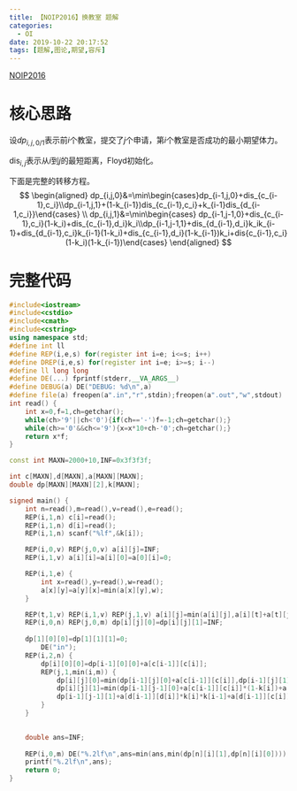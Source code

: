 ```yaml
---
title: 【NOIP2016】换教室 题解
categories:
  - OI
date: 2019-10-22 20:17:52
tags: [题解,图论,期望,容斥]
---
```




[NOIP2016](https://www.luogu.org/problem/P1850)

<!--more-->

# 核心思路

设$dp_{i,j,0/1}$表示前$i$个教室，提交了$j$个申请，第$i$个教室是否成功的最小期望体力。

$\mathrm{dis}_{i,j}$表示从$i$到$j$的最短距离，Floyd初始化。

下面是完整的转移方程。
$$
\begin{aligned}
dp_{i,j,0}&=\min\begin{cases}dp_{i-1,j,0}+dis_{c_{i-1},c_i}\\dp_{i-1,j,1}+(1-k_{i-1})dis_{c_{i-1},c_i}+k_{i-1}dis_{d_{i-1,c_i}}\end{cases}
\\
dp_{i,j,1}&=\min\begin{cases} dp_{i-1,j-1,0}+dis_{c_{i-1},c_i}(1-k_i)+dis_{c_{i-1},d_i}k_i\\dp_{i-1,j-1,1}+dis_{d_{i-1},d_i}k_ik_{i-1}+dis_{d_{i-1},c_i}k_{i-1}(1-k_i)+dis_{c_{i-1},d_i}(1-k_{i-1})k_i+dis{c_{i-1},c_i}(1-k_i)(1-k_{i-1})\end{cases}
\end{aligned}
$$

# 完整代码

```cpp
#include<iostream>
#include<cstdio>
#include<cmath>
#include<cstring>
using namespace std;
#define int ll
#define REP(i,e,s) for(register int i=e; i<=s; i++)
#define DREP(i,e,s) for(register int i=e; i>=s; i--)
#define ll long long
#define DE(...) fprintf(stderr,__VA_ARGS__)
#define DEBUG(a) DE("DEBUG: %d\n",a)
#define file(a) freopen(a".in","r",stdin);freopen(a".out","w",stdout)
int read() {
	int x=0,f=1,ch=getchar();
	while(ch>'9'||ch<'0'){if(ch=='-')f=-1;ch=getchar();}
	while(ch>='0'&&ch<='9'){x=x*10+ch-'0';ch=getchar();}
	return x*f;
}

const int MAXN=2000+10,INF=0x3f3f3f;

int c[MAXN],d[MAXN],a[MAXN][MAXN];
double dp[MAXN][MAXN][2],k[MAXN];

signed main() {
	int n=read(),m=read(),v=read(),e=read();
	REP(i,1,n) c[i]=read();
	REP(i,1,n) d[i]=read();
	REP(i,1,n) scanf("%lf",&k[i]);

	REP(i,0,v) REP(j,0,v) a[i][j]=INF;
	REP(i,1,v) a[i][i]=a[i][0]=a[0][i]=0;

	REP(i,1,e) {
		int x=read(),y=read(),w=read();
		a[x][y]=a[y][x]=min(a[x][y],w);
	}

	REP(t,1,v) REP(i,1,v) REP(j,1,v) a[i][j]=min(a[i][j],a[i][t]+a[t][j]);
	REP(i,0,n) REP(j,0,m) dp[i][j][0]=dp[i][j][1]=INF;
	
	dp[1][0][0]=dp[1][1][1]=0;
		DE("in");
	REP(i,2,n) {
		dp[i][0][0]=dp[i-1][0][0]+a[c[i-1]][c[i]];
		REP(j,1,min(i,m)) {
			dp[i][j][0]=min(dp[i-1][j][0]+a[c[i-1]][c[i]],dp[i-1][j][1]+a[c[i-1]][c[i]]*(1-k[i-1])+a[d[i-1]][c[i]]*k[i-1]);
			dp[i][j][1]=min(dp[i-1][j-1][0]+a[c[i-1]][c[i]]*(1-k[i])+a[c[i-1]][d[i]]*k[i],
			dp[i-1][j-1][1]+a[d[i-1]][d[i]]*k[i]*k[i-1]+a[d[i-1]][c[i]]*k[i-1]*(1-k[i])+a[c[i-1]][d[i]]*(1-k[i-1])*k[i]+a[c[i-1]][c[i]]*(1-k[i])*(1-k[i-1]));
		}
	}

	
	double ans=INF;
	
	REP(i,0,m) DE("%.2lf\n",ans=min(ans,min(dp[n][i][1],dp[n][i][0])));
	printf("%.2lf\n",ans);
	return 0;
}
```

